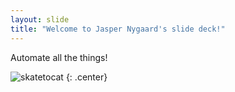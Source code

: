 ```yaml
---
layout: slide
title: "Welcome to Jasper Nygaard's slide deck!"
---
```


Automate all the things!


![skatetocat]([https://octodex.github.com/images/skatetocat.png](https://aksioma.org/wp-content/uploads/2020/04/automate.png)https://aksioma.org/wp-content/uploads/2020/04/automate.png)
{: .center}
